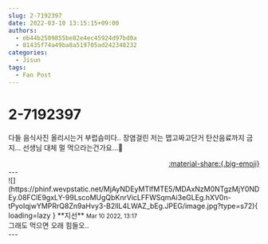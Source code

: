 ```yaml
---
slug: 2-7192397
date: 2022-03-10 13:15:15+09:00
authors:
  - eb44b2509855be82e4ec45924d97bd0a
  - 01435f74a49ba8a519705ad242348232
categories:
  - Jisun
tags:
  - Fan Post
---
```


# 2-7192397

<div class="post-container" markdown="1">
<div class="content-container md-sidebar__scrollwrap" markdown="1">

다들 음식사진 올리시는거 부럽슴미다.. 장염걸린 저는 맵고짜고단거 탄산음료까지 금지... 선생님 대체 멀 먹으라는건가요...🥺

</div>
</div>

<div style="text-align: right;" markdown="1">
<a href="https://weverse.io/fromis9/fanpost/2-7192397" style="text-align: right;">:material-share:{.big-emoji}</a>
</div>
---

<div class="comments-container md-sidebar__scrollwrap" markdown="1">
<div class="comment" markdown="1">
<div class='id-container' markdown="1">
![](https://phinf.wevpstatic.net/MjAyNDEyMTlfMTE5/MDAxNzM0NTgzMjY0NDEy.08FClE9gxLY-99LscoMUgQbKnrVicLFFWSqmAi3eGLEg.hXV0n-tPyoIqjwYMPRrQ8Zn9aHvy3-B2llL4LWAZ_bEg.JPEG/image.jpg?type=s72){ loading=lazy }
**<span class="artist">지선</span>** <small>Mar 10 2022, 13:17</small><br>
</div>
<div class='comment-body' markdown="1">
그래도 먹으면 오래 힘들오..
</div>
</div>
</div>
---
